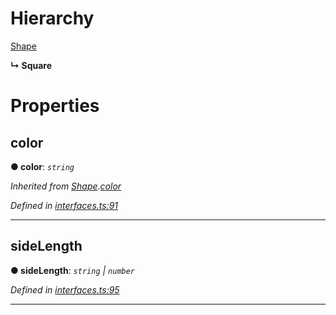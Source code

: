 

# Hierarchy

 [Shape](_interfaces_.interfaces.shape.md)

**↳ Square**

# Properties

<a id="color"></a>

##  color

**● color**: *`string`*

*Inherited from [Shape](_interfaces_.interfaces.shape.md).[color](_interfaces_.interfaces.shape.md#color)*

*Defined in [interfaces.ts:91](https://github.com/tgreyuk/typedoc-plugin-markdown/blob/master/test/src/interfaces.ts#L91)*

___
<a id="sidelength"></a>

##  sideLength

**● sideLength**: *`string` | `number`*

*Defined in [interfaces.ts:95](https://github.com/tgreyuk/typedoc-plugin-markdown/blob/master/test/src/interfaces.ts#L95)*

___

